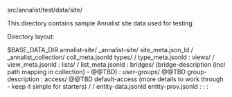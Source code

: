 src/annalist/test/data/site/

This directory contains sample Annalist site data used for testing

Directory layout:

  $BASE_DATA_DIR
    annalist-site/
      _annalist-site/
        site_meta.json_ld
      <collection-id>/
        _annalist_collection/
          coll_meta.jsonld
          types/
            <type-id>/
              type_meta.jsonld
             :
          views/
            <view-id>/
              view_meta.jsonld
             :
          lists/
            <list-id>/
              list_meta.jsonld
             :
          bridges/
            (bridge-description (incl path mapping in collection) - @@TBD)
             :
          user-groups/  @@TBD
            group-description
             :
          access/  @@TBD
            default-access
            (more details to work through - keep it simple for starters)
        <type-id>/
          <entity-id>/
            entity-data.jsonld
            entity-prov.jsonld
           :
         :
       :
